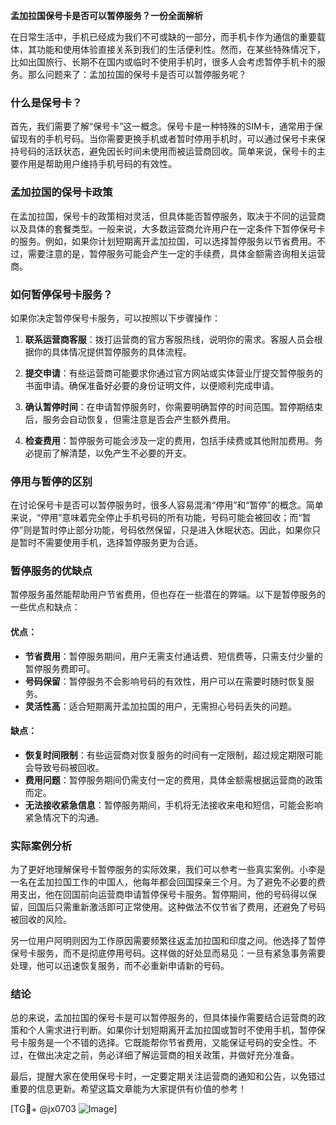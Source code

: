 **孟加拉国保号卡是否可以暂停服务？一份全面解析**

在日常生活中，手机已经成为我们不可或缺的一部分，而手机卡作为通信的重要载体，其功能和使用体验直接关系到我们的生活便利性。然而，在某些特殊情况下，比如出国旅行、长期不在国内或临时不使用手机时，很多人会考虑暂停手机卡的服务。那么问题来了：孟加拉国的保号卡是否可以暂停服务呢？

### 什么是保号卡？
首先，我们需要了解“保号卡”这一概念。保号卡是一种特殊的SIM卡，通常用于保留现有的手机号码。当你需要更换手机或者暂时停用手机时，可以通过保号卡来保持号码的活跃状态，避免因长时间未使用而被运营商回收。简单来说，保号卡的主要作用是帮助用户维持手机号码的有效性。

### 孟加拉国的保号卡政策
在孟加拉国，保号卡的政策相对灵活，但具体能否暂停服务，取决于不同的运营商以及具体的套餐类型。一般来说，大多数运营商允许用户在一定条件下暂停保号卡的服务。例如，如果你计划短期离开孟加拉国，可以选择暂停服务以节省费用。不过，需要注意的是，暂停服务可能会产生一定的手续费，具体金额需咨询相关运营商。

### 如何暂停保号卡服务？
如果你决定暂停保号卡服务，可以按照以下步骤操作：

1. **联系运营商客服**：拨打运营商的官方客服热线，说明你的需求。客服人员会根据你的具体情况提供暂停服务的具体流程。
   
2. **提交申请**：有些运营商可能要求你通过官方网站或实体营业厅提交暂停服务的书面申请。确保准备好必要的身份证明文件，以便顺利完成申请。

3. **确认暂停时间**：在申请暂停服务时，你需要明确暂停的时间范围。暂停期结束后，服务会自动恢复，但需注意是否会产生额外费用。

4. **检查费用**：暂停服务可能会涉及一定的费用，包括手续费或其他附加费用。务必提前了解清楚，以免产生不必要的开支。

### 停用与暂停的区别
在讨论保号卡是否可以暂停服务时，很多人容易混淆“停用”和“暂停”的概念。简单来说，“停用”意味着完全停止手机号码的所有功能，号码可能会被回收；而“暂停”则是暂时停止部分功能，号码依然保留，只是进入休眠状态。因此，如果你只是暂时不需要使用手机，选择暂停服务更为合适。

### 暂停服务的优缺点
暂停服务虽然能帮助用户节省费用，但也存在一些潜在的弊端。以下是暂停服务的一些优点和缺点：

#### 优点：
- **节省费用**：暂停服务期间，用户无需支付通话费、短信费等，只需支付少量的暂停服务费即可。
- **号码保留**：暂停服务不会影响号码的有效性，用户可以在需要时随时恢复服务。
- **灵活性高**：适合短期离开孟加拉国的用户，无需担心号码丢失的问题。

#### 缺点：
- **恢复时间限制**：有些运营商对恢复服务的时间有一定限制，超过规定期限可能会导致号码被回收。
- **费用问题**：暂停服务期间仍需支付一定的费用，具体金额需根据运营商的政策而定。
- **无法接收紧急信息**：暂停服务期间，手机将无法接收来电和短信，可能会影响紧急情况下的沟通。

### 实际案例分析
为了更好地理解保号卡暂停服务的实际效果，我们可以参考一些真实案例。小李是一名在孟加拉国工作的中国人，他每年都会回国探亲三个月。为了避免不必要的费用支出，他在回国前向运营商申请暂停保号卡服务。暂停期间，他的号码得以保留，回国后只需重新激活即可正常使用。这种做法不仅节省了费用，还避免了号码被回收的风险。

另一位用户阿明则因为工作原因需要频繁往返孟加拉国和印度之间。他选择了暂停保号卡服务，而不是彻底停用号码。这样做的好处显而易见：一旦有紧急事务需要处理，他可以迅速恢复服务，而不必重新申请新的号码。

### 结论
总的来说，孟加拉国的保号卡是可以暂停服务的，但具体操作需要结合运营商的政策和个人需求进行判断。如果你计划短期离开孟加拉国或暂时不使用手机，暂停保号卡服务是一个不错的选择。它既能帮你节省费用，又能保证号码的安全性。不过，在做出决定之前，务必详细了解运营商的相关政策，并做好充分准备。

最后，提醒大家在使用保号卡时，一定要定期关注运营商的通知和公告，以免错过重要的信息更新。希望这篇文章能为大家提供有价值的参考！

[TG💪+ @jx0703 ![Image](https://github.com/user-attachments/assets/dbca1d08-cadb-493c-b0ec-ad6f7a83f270)]